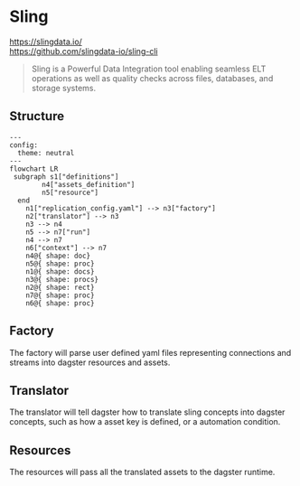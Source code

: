 # Sling
https://slingdata.io/
<br>https://github.com/slingdata-io/sling-cli
> Sling is a Powerful Data Integration tool enabling seamless ELT operations as well as quality checks across files, databases, and storage systems.

## Structure
``` mermaid
---
config:
  theme: neutral
---
flowchart LR
 subgraph s1["definitions"]
        n4["assets_definition"]
        n5["resource"]
  end
    n1["replication_config.yaml"] --> n3["factory"]
    n2["translator"] --> n3
    n3 --> n4
    n5 --> n7["run"]
    n4 --> n7
    n6["context"] --> n7
    n4@{ shape: doc}
    n5@{ shape: proc}
    n1@{ shape: docs}
    n3@{ shape: procs}
    n2@{ shape: rect}
    n7@{ shape: proc}
    n6@{ shape: proc}
```

## Factory
The factory will parse user defined yaml files representing connections and streams into dagster resources and assets.

## Translator
The translator will tell dagster how to translate sling concepts into dagster concepts, such as how a asset key is defined, or a automation condition.

## Resources
The resources will pass all the translated assets to the dagster runtime.